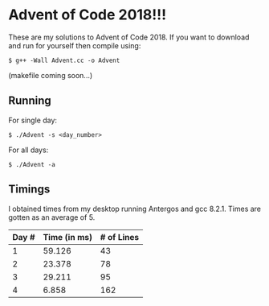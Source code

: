 # Advent of Code 2018!!!

These are my solutions to Advent of Code 2018.
If you want to download and run for yourself then compile using:
    
    $ g++ -Wall Advent.cc -o Advent

(makefile coming soon...)

**Running**
----------------------------------
For single day:
    
    $ ./Advent -s <day_number>
    
For all days:
    
    $ ./Advent -a


**Timings**
----------------------------------
I obtained times from my desktop running Antergos and gcc 8.2.1.  Times are gotten as an average of 5.

 Day # | Time (in ms) | # of Lines
-------|--------------|-----------
   1   |    59.126    |    43
   2   |    23.378    |    78
   3   |    29.211    |    95
   4   |    6.858     |   162
